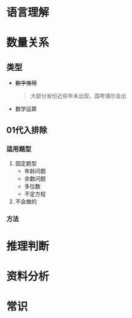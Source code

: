 # 语言理解
# 数量关系

## 类型

- ~~数字推理~~

  > 大部分省份近些年未出现，国考偶尔会出

- 数学运算

## 01代入排除

### 适用题型

1. 固定题型
   - 年龄问题
   - 余数问题
   - 多位数
   - 不定方程
2. 不会做的

### 方法



# 推理判断
# 资料分析
# 常识